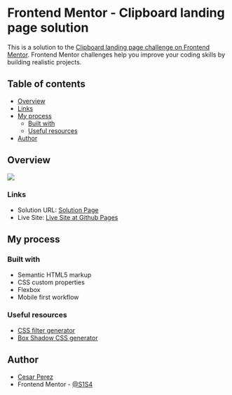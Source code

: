 # Frontend Mentor - Clipboard landing page solution

This is a solution to the [Clipboard landing page challenge on Frontend Mentor](https://www.frontendmentor.io/challenges/clipboard-landing-page-5cc9bccd6c4c91111378ecb9). Frontend Mentor challenges help you improve your coding skills by building realistic projects. 

## Table of contents

- [Overview](#overview)
- [Links](#links)
- [My process](#my-process)
  - [Built with](#built-with)
  - [Useful resources](#useful-resources)
- [Author](#author)

## Overview

![](https://i.imgur.com/kEqi6kO.png)

### Links

- Solution URL: [Solution Page](https://www.frontendmentor.io/solutions/clipboard-landing-page-mLp1Q21Kq8)
- Live Site: [Live Site at Github Pages](https://s1s4.github.io/clipboard-landing-page/)

## My process

### Built with

- Semantic HTML5 markup
- CSS custom properties
- Flexbox
- Mobile first workflow

### Useful resources

- [CSS filter generator](https://codepen.io/sosuke/pen/Pjoqqp?__cf_chl_jschl_tk__=ecc0b72797ae71bc009d6322e3e470773936b386-1604211766-0-ASpz720gXnc6Ej0vzlgY9-KLmlPkldgcOx1wAmGTUCjLZLOxkArNxpRzZ9m8woL-NGmP9LBGVPws8UxMJZrR7O1qFH6QkKtrGVPw6StRnXiK1XTQR_nY905r0XobAG2nOmyC6Zq8mdyPDp1MyHD7JLodJUXCRViXhtmLmRVE_-JGarVJRlxs6k3DzAOQQEJewfp00DjhlD0mxr8ZKpk2yq6IPTZZQ52XYxh26FC5MxLHhs7LuAwhtolmDZyp4_IuwRg8I5m-2--MmvGE8CCqjRWrkE85zgkMXPlOqcZtppRpZhn6Uz9DZAuKheHwVBb0ySIhFYG92bvQOgiKX0TTswB1SHgOLIeqktuyUaAgxI_h)
- [Box Shadow CSS generator](https://html-css-js.com/css/generator/box-shadow/)

## Author

- [Cesar Perez](https://github.com/S1S4)
- Frontend Mentor - [@S1S4](https://www.frontendmentor.io/profile/S1S4)

